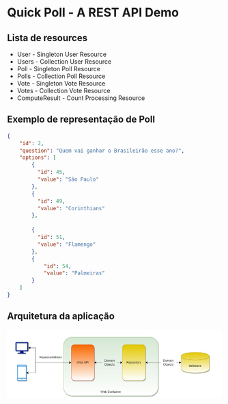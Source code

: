 # Quick Poll - A REST API Demo

## Lista de resources

- User - Singleton User Resource
- Users - Collection User Resource
- Poll - Singleton Poll Resource
- Polls - Collection Poll Resource
- Vote - Singleton Vote Resource
- Votes - Collection Vote Resource
- ComputeResult - Count Processing Resource

## Exemplo de representação de Poll

```json
{ 
    "id": 2,
    "question": "Quem vai ganhar o Brasileirão esse ano?",
    "options": [
        {
          "id": 45,
          "value": "São Paulo"
        }, 
        {
          "id": 49,
          "value": "Corinthians"
        }, 
        
        {
          "id": 51,
          "value": "Flamengo"
        },
        {
            "id": 54,
            "value": "Palmeiras"
        }
    ]
}
```

## Arquitetura da aplicação

![arquitetura da aplicação](images/quickpoll%20architecture.jpg "quickpoll architecture")
